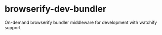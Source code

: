 browserify-dev-bundler
======================

On-demand browserify bundler middleware for development with watchify support
